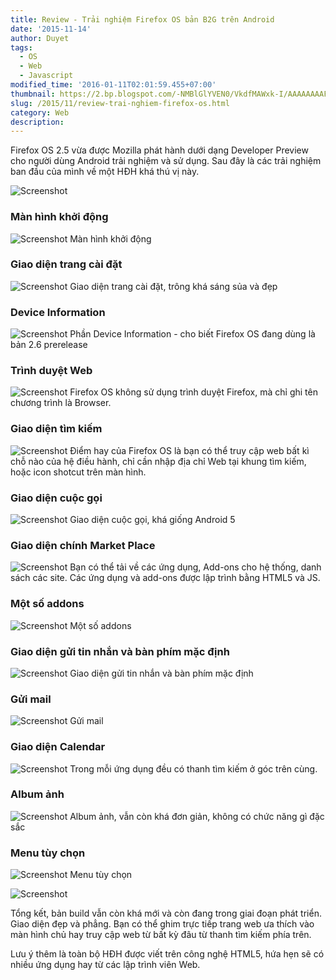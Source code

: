 ```yaml
---
title: Review - Trải nghiệm Firefox OS bản B2G trên Android
date: '2015-11-14'
author: Duyet
tags:
  - OS
  - Web
  - Javascript
modified_time: '2016-01-11T02:01:59.455+07:00'
thumbnail: https://2.bp.blogspot.com/-NMBlGlYVEN0/VkdfMAWxk-I/AAAAAAAAF0g/VsMjL_K_yZM/s1600/Screenshot_2015-11-14-23-12-54_org.mozilla.b2gdroid.png
slug: /2015/11/review-trai-nghiem-firefox-os.html
category: Web
description:
---
```


Firefox OS 2.5 vừa được Mozilla phát hành dưới dạng Developer Preview cho người dùng Android trải nghiệm và sử dụng. Sau đây là các trải nghiệm ban đầu của mình về một HĐH khá thú vị này.

![Screenshot](https://2.bp.blogspot.com/-NMBlGlYVEN0/VkdfMAWxk-I/AAAAAAAAF0g/VsMjL_K_yZM/s640/Screenshot_2015-11-14-23-12-54_org.mozilla.b2gdroid.png)

### Màn hình khởi động

![Screenshot](https://2.bp.blogspot.com/-4W0ONbrmJOU/Vkdgle4EgbI/AAAAAAAAF0s/7sxdUGKM4gE/s640/Screenshot_2015-11-14-19-47-01_org.mozilla.b2gdroid.png)
Màn hình khởi động

### Giao diện trang cài đặt

![Screenshot](https://4.bp.blogspot.com/-n3VgUmIS2Os/Vkdg60NY6fI/AAAAAAAAF0w/lb-4OZFVKKY/s640/Screenshot_2015-11-14-19-47-56_org.mozilla.b2gdroid.png)
Giao diện trang cài đặt, trông khá sáng sủa và đẹp

### Device Information

![Screenshot](https://4.bp.blogspot.com/-QdIdyKffChU/VkdhJ2jyItI/AAAAAAAAF04/725b3Z_dBQ8/s640/Screenshot_2015-11-14-19-48-29_org.mozilla.b2gdroid.png)
Phần Device Information - cho biết Firefox OS đang dùng là bản 2.6 prerelease

### Trình duyệt Web

![Screenshot](https://3.bp.blogspot.com/-jwUClMBCRv4/VkdhjRLbrCI/AAAAAAAAF1A/ENxWTCgmPM4/s640/Screenshot_2015-11-14-20-20-03_org.mozilla.b2gdroid.png)
Firefox OS không sử dụng trình duyệt Firefox, mà chỉ ghi tên chương trình là Browser.

### Giao diện tìm kiếm

![Screenshot](https://1.bp.blogspot.com/-i28Pkhw5OhE/VkdjERRlgZI/AAAAAAAAF1Y/4mHNGZjFAbA/s640/Screenshot_2015-11-14-23-14-07_org.mozilla.b2gdroid.png)
Điểm hay của Firefox OS là bạn có thể truy cập web bất kì chỗ nào của hệ điều hành, chỉ cần nhập địa chỉ Web tại khung tìm kiếm, hoặc icon shotcut trên màn hình.

### Giao diện cuộc gọi

![Screenshot](https://3.bp.blogspot.com/-dzozck5gfUQ/VkdjaWf3U9I/AAAAAAAAF1g/BW63XYsjpp8/s640/Screenshot_2015-11-14-20-35-21_org.mozilla.b2gdroid.png)
Giao diện cuộc gọi, khá giống Android 5

### Giao diện chính Market Place

![Screenshot](https://4.bp.blogspot.com/-2HI4T5tVL1M/Vkdjo0Bmb4I/AAAAAAAAF1k/DfJQLpGUq6o/s640/Screenshot_2015-11-14-20-29-13_org.mozilla.b2gdroid.png)
Bạn có thể tải về các ứng dụng, Add-ons cho hệ thống, danh sách các site. Các ứng dụng và add-ons được lập trình bằng HTML5 và JS.

### Một số addons

![Screenshot](https://4.bp.blogspot.com/-DcZ9iBXx65c/VkdkJeDinyI/AAAAAAAAF1w/Og9HlpcSo5I/s640/Screenshot_2015-11-14-20-30-00_org.mozilla.b2gdroid.png)
Một số addons

### Giao diện gửi tin nhắn và bàn phím mặc định

![Screenshot](https://4.bp.blogspot.com/-86zieizV_Sw/Vkdj-ElUqMI/AAAAAAAAF1s/WA43XK80wMA/s640/Screenshot_2015-11-14-19-49-49_org.mozilla.b2gdroid.png)
Giao diện gửi tin nhắn và bàn phím mặc định

### Gửi mail

![Screenshot](https://3.bp.blogspot.com/-fhnhfieUn4o/Vkdkjk-HBcI/AAAAAAAAF14/Mb5Cdc124Gw/s640/Screenshot_2015-11-14-20-27-17_org.mozilla.b2gdroid.png)
Gửi mail

### Giao diện Calendar

![Screenshot](https://2.bp.blogspot.com/-ANz_Sn08kdA/VkdkxwifClI/AAAAAAAAF2E/oY3GVbUnpeE/s640/Screenshot_2015-11-14-20-28-56_org.mozilla.b2gdroid.png)
Trong mỗi ứng dụng đều có thanh tìm kiếm ở góc trên cùng.

### Album ảnh

![Screenshot](https://4.bp.blogspot.com/-iyHKj1Ns1lE/VkdlZdLyC6I/AAAAAAAAF2U/erqWNxBS6ZQ/s640/Screenshot_2015-11-14-20-32-40_org.mozilla.b2gdroid.png)
Album ảnh, vẫn còn khá đơn giản, không có chức năng gì đặc sắc

### Menu tùy chọn

![Screenshot](https://1.bp.blogspot.com/-xNjBGmdCF9w/VkdljiufV0I/AAAAAAAAF2c/7VY15ULNiWw/s640/Screenshot_2015-11-14-20-21-44_org.mozilla.b2gdroid.png)
Menu tùy chọn

![Screenshot](https://3.bp.blogspot.com/-7npyslB5uws/Vkdl5NPwgkI/AAAAAAAAF2k/R6m3etAb-WE/s640/Screenshot_2015-11-14-19-48-22_org.mozilla.b2gdroid.png)

Tổng kết, bản build vẫn còn khá mới và còn đang trong giai đoạn phát triển. Giao diện đẹp và phẳng. Bạn có thể ghim trực tiếp trang web ưa thích vào màn hình chủ hay truy cập web từ bất kỳ đâu từ thanh tìm kiếm phía trên.

Lưu ý thêm là toàn bộ HĐH được viết trên công nghệ HTML5, hứa hẹn sẽ có nhiều ứng dụng hay từ các lập trình viên Web.
